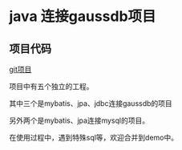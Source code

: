 # java 连接gaussdb项目

## 项目代码

[git项目](http://rnd-isourceb.huawei.com/w00466247/test_gauss/tree/master)

项目中有五个独立的工程。

其中三个是mybatis、jpa、jdbc连接gaussdb的项目

另外两个是mybatis、jpa连接mysql的项目。

在使用过程中，遇到特殊sql等，欢迎合并到demo中。
